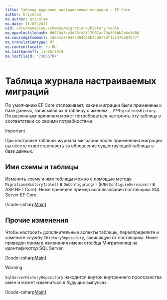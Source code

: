 ```yaml
---
title: Таблица журналов настраиваемых миграций — EF Core
author: bricelam
ms.author: bricelam
ms.date: 11/07/2017
uid: core/managing-schemas/migrations/history-table
ms.openlocfilehash: 0007da7ce3d78fd8f17007ac79a395bb2e6efd86
ms.sourcegitcommit: 18ab4c349473d94b15b4ca977df12147db07b77f
ms.translationtype: MT
ms.contentlocale: ru-RU
ms.lasthandoff: 11/06/2019
ms.locfileid: "73655707"
---
```

# <a name="custom-migrations-history-table"></a>Таблица журнала настраиваемых миграций

По умолчанию EF Core отслеживает, какие миграции были применены к базе данных, записывая их в таблицу с именем `__EFMigrationsHistory`. По различным причинам может потребоваться настроить эту таблицу в соответствии со своими потребностями.

> [!IMPORTANT]
> При настройке таблицы журнала миграции *после* применения миграции вы несете ответственность за обновление существующей таблицы в базе данных.

## <a name="schema-and-table-name"></a>Имя схемы и таблицы

Изменить схему и имя таблицы можно с помощью метода `MigrationsHistoryTable()` в `OnConfiguring()` (или `ConfigureServices()` в ASP.NET Core). Ниже приведен пример использования поставщика SQL Server EF Core.

[!code-csharp[Main](../../../../samples/core/Schemas/Migrations/MigrationTableNameContext.cs#TableNameContext)]

## <a name="other-changes"></a>Прочие изменения

Чтобы настроить дополнительные аспекты таблицы, переопределите и замените службу `IHistoryRepository`, зависящую от поставщика. Ниже приведен пример изменения имени столбца Мигратионид на *идентификатор* SQL Server.

[!code-csharp[Main](../../../../samples/core/Schemas/Migrations/MyHistoryRepository.cs#HistoryRepositoryContext)]

> [!WARNING]
> `SqlServerHistoryRepository` находится внутри внутреннего пространства имен и может измениться в будущих выпусках.

[!code-csharp[Main](../../../../samples/core/Schemas/Migrations/MyHistoryRepository.cs#HistoryRepository)]

